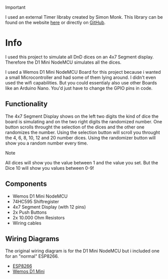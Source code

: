 > [!Important]
> I used an external Timer libraby created by Simon Monk.
> This library can be found on the website [here](http://srmonk.blogspot.com/2012/01/arduino-timer-library.html) or directly on [GitHub](https://github.com/JChristensen/Timer).

# Info
I used this project to simulate all DnD dices on an 4x7 Segment display.
Therefore the D1 Mini NodeMCU simulates all the dices.

I used a Wemos D1 Mini NodeMCU Board for this project because i wanted a small Microcontroller and had some of them lying around. I didn't even used the wifi capabilities. But you could essentialy also use other Boards like an Arduino Nano. You'd just have to change the GPIO pins in code.

## Functionality
The 4x7 Segment Display shows on the left two digits the kind of dice the board is simulating and on the two right digits the randomized number.
One button scrolls throught the selection of the dices and the other one randomizes the number.
Using the selection button will scroll you throught the 4, 6, 8, 10, 12 and 20 number dices.
Using the randomizer button will show you a random number every time.

> [!Note]
> All dices will show you the value between 1 and the value you set. But the Dice 10 will show you values between 0-9!

## Components
- Wemos D1 Mini NodeMCU
- 74HC595 Shiftregister
- 4x7 Segment Display (with 12 pins)
- 2x Push Buttons
- 2x 10.000 Ohm Resistors
- Wiring cables

## Wiring Diagrams
The original wiring diagram is for the D1 Mini NodeMCU but i included one for an "normal" ESP8266.

- [ESP8266](/png/ESP8266-WiringDiagram.png)
- [Wemos D1 Mini](/png/WemosD1Mini-WiringDiagram.png)
